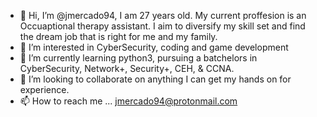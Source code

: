 - 👋 Hi, I’m @jmercado94, I am 27 years old. My current proffesion is an Occuaptional therapy assistant. I aim to diversify my skill set and find the dream job that is right for me and my family.
- 👀 I’m interested in CyberSecurity, coding and game development
- 🌱 I’m currently learning python3, pursuing a batchelors in CyberSecurity, Network+, Security+, CEH, & CCNA.
- 💞️ I’m looking to collaborate on anything I can get my hands on for experience. 
- 📫 How to reach me ... jmercado94@protonmail.com

<!---
jmercado94/jmercado94 is a ✨ special ✨ repository because its `README.md` (this file) appears on your GitHub profile.
You can click the Preview link to take a look at your changes.
--->
